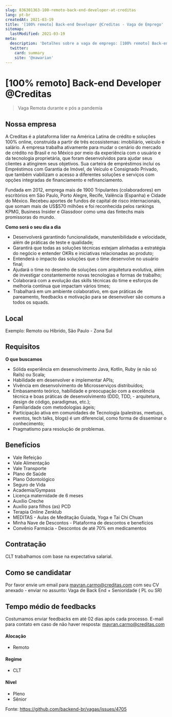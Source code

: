 ```yaml
---
slug: 836301363-100-remoto-back-end-developer-at-creditas
lang: pt-br
createdAt: 2021-03-19
title: '[100% remoto] Back-end Developer @Creditas - Vaga de Emprego'
sitemap:
  lastModified: 2021-03-19
meta:
  description: 'Detalhes sobre a vaga de emprego: [100% remoto] Back-end Developer @Creditas'
  twitter:
    card: summary
    site: '@nawarian'
---
```


# [100% remoto] Back-end Developer @Creditas


> Vaga Remota durante e pós a pandemia

## Nossa empresa

A Creditas é a plataforma líder na América Latina de crédito e soluções 100% online, construída a partir de três ecossistemas: imobiliário, veículo e salário. A empresa trabalha ativamente para mudar o cenário do mercado de crédito no Brasil e no México por meio da experiência com o usuário e da tecnologia proprietária, que foram desenvolvidos para ajudar seus clientes a atingirem seus objetivos. Sua carteira de empréstimos inclui os Empréstimos com Garantia de Imóvel, de Veículo e Consignado Privado, que também viabilizam o acesso a diferentes soluções e serviços com opções integradas de financiamento e refinanciamento.

Fundada em 2012, emprega mais de 1900 Tripulantes (colaboradores) em escritórios em São Paulo, Porto Alegre, Recife, Valência (Espanha) e Cidade do México. Recebeu aportes de fundos de capital de risco internacionais, que somam mais de US$570 milhões e foi reconhecida pelos rankings KPMG, Business Insider e Glassdoor como uma das fintechs mais promissoras do mundo. 

**Como será o seu dia a dia**
- Desenvolverá garantindo funcionalidade, manutenibilidade e velocidade, além de práticas de teste e qualidade;
- Garantirá que todas as soluções técnicas estejam alinhadas a estratégia do negócio e entender OKRs e iniciativas relacionadas ao produto;
- Entenderá o impacto das soluções que o time desenvolve no usuário final;
- Ajudará o time no desenho de soluções com arquitetura evolutiva, além de investigar constantemente novas tecnologias e formas de trabalho;
- Colaborará com a evolução das skills técnicas do time e esforços de melhoria contínua que impactam vários times;
- Trabalhará em um ambiente colaborativo, em que práticas de pareamento, feedbacks e motivação para se desenvolver são comuns a todos os squads.

## Local

Exemplo: Remoto ou Híbrido, São Paulo - Zona Sul

## Requisitos

**O que buscamos**
- Sólida experiência em desenvolvimento Java, Kotlin, Ruby (e não só Rails) ou Scala;
- Habilidade em desenvolver e implementar APIs;
- Vivência em desenvolvimento de Microsserviços distribuídos;
- Embasamento teórico, habilidade e preocupação com a excelência técnica e boas práticas de desenvolvimento (DDD, TDD, - arquitetura, design de código, paradigmas, etc.);
- Familiaridade com metodologias ágeis;
- Participação ativa em comunidades de Tecnologia (palestras, meetups, eventos, tech talks, blogs) é um diferencial, como forma de disseminar o conhecimento;
- Pragmatismo para resolução de problemas.


## Benefícios
- Vale Refeição
- Vale Alimentação
- Vale Transporte
- Plano de Saúde
- Plano Odontológico
- Seguro de Vida
- Academia/Gympass
- Licença maternidade de 6 meses
- Auxílio Creche
- Auxílio para filhos (as) PCD
- Terapia Online Zenklub
- MEDITAS - Aulas de Meditação Guiada, Yoga e Tai Chi Chuan
- Minha Nave de Descontos - Plataforma de descontos e benefícios
- Convênio Farmácia - Descontos de até 70% em medicamentos

## Contratação

CLT trabalhamos com base na expectativa salarial.

## Como se candidatar

Por favor envie um email para mayran.carmo@creditas.com com seu CV anexado - enviar no assunto: Vaga de Back End + Senioridade ( PL ou SR)


## Tempo médio de feedbacks

Costumamos enviar feedbacks em até 02 dias após cada processo.
E-mail para contato em caso de não haver resposta: mayran.carmo@creditas.com

#### Alocação
- Remoto

#### Regime
- CLT

#### Nível
- Pleno
- Sênior




Fonte: https://github.com/backend-br/vagas/issues/4705